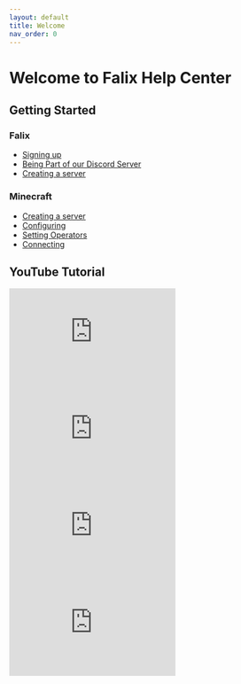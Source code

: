 ```yaml
---
layout: default
title: Welcome
nav_order: 0
---
```

<style>a#edit-this-page {display: none;}</style>

# Welcome to Falix Help Center
## Getting Started
### Falix
 - [Signing up](https://help.falixnodes.net/falix/general/getting-started/#signing-up)
 - [Being Part of our Discord Server](https://help.falixnodes.net/falix/general/getting-started/#being-part-of-our-discord-server)
 - [Creating a server](https://help.falixnodes.net/falix/general/getting-started/#creating-a-server)

### Minecraft
 - [Creating a server](https://help.falixnodes.net/minecraft/general/getting-started/#creating-a-server)
 - [Configuring](https://help.falixnodes.net/minecraft/general/getting-started/#configuring)
 - [Setting Operators](https://help.falixnodes.net/minecraft/general/getting-started/#setting-operators)
 - [Connecting](https://help.falixnodes.net/minecraft/general/getting-started/#connecting)

## YouTube Tutorial
<iframe width="300" height="175" src="https://www.youtube.com/embed/BQe1osbKuKQ" frameborder="0" allow="accelerometer; autoplay; encrypted-media; gyroscope; picture-in-picture" allowfullscreen></iframe>
<iframe width="300" height="175" src="https://www.youtube.com/embed/qaTvzodQUFA" frameborder="0" allow="accelerometer; autoplay; encrypted-media; gyroscope; picture-in-picture" allowfullscreen></iframe>
<iframe width="300" height="175" src="https://www.youtube.com/embed/BjU7DU1_Sa0" frameborder="0" allow="accelerometer; autoplay; encrypted-media; gyroscope; picture-in-picture" allowfullscreen></iframe>
<iframe width="300" height="175" src="https://www.youtube.com/embed/FhJBvhLNJx4" frameborder="0" allow="accelerometer; autoplay; encrypted-media; gyroscope; picture-in-picture" allowfullscreen></iframe>